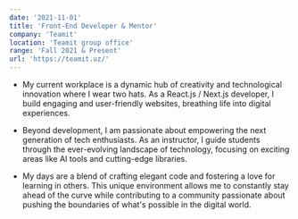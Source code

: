 ```yaml
---
date: '2021-11-01'
title: 'Front-End Developer & Mentor'
company: 'Teamit'
location: 'Teamit group office'
range: 'Fall 2021 & Present'
url: 'https://teamit.uz/'
---
```


- My current workplace is a dynamic hub of creativity and technological innovation where I wear two hats. As a React.js / Next.js developer, I build engaging and user-friendly websites, breathing life into digital experiences.

- Beyond development, I am passionate about empowering the next generation of tech enthusiasts. As an instructor, I guide students through the ever-evolving landscape of technology, focusing on exciting areas like AI tools and cutting-edge libraries.

- My days are a blend of crafting elegant code and fostering a love for learning in others. This unique environment allows me to constantly stay ahead of the curve while contributing to a community passionate about pushing the boundaries of what's possible in the digital world.
